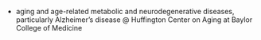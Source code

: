 * aging and age-related metabolic and neurodegenerative diseases, particularly Alzheimer’s disease @ Huffington Center on Aging at Baylor College of Medicine
